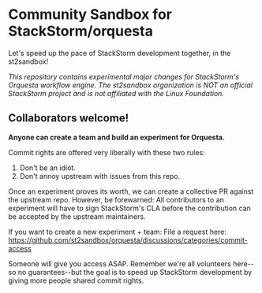 # Community Sandbox for StackStorm/orquesta

Let's speed up the pace of StackStorm development together, in the st2sandbox!

_This repository contains experimental major changes for StackStorm's Orquesta workflow engine.
The st2sandbox organization is NOT an official StackStorm project and is not affiliated with the Linux Foundation._


## Collaborators welcome!

**Anyone can create a team and build an experiment for Orquesta.**

Commit rights are offered very liberally with these two rules:

1. Don't be an idiot.
2. Don't annoy upstream with issues from this repo.

Once an experiment proves its worth, we can create a collective PR against the upstream repo.
However, be forewarned: All contributors to an experiment will have to sign StackStorm's CLA
before the contribution can be accepted by the upstream maintainers.

If you want to create a new experiment + team:
File a request here: https://github.com/st2sandbox/orquesta/discussions/categories/commit-access

Someone will give you access ASAP. Remember we're all volunteers here--so no guarantees--but
the goal is to speed up StackStorm development by giving more people shared commit rights.
